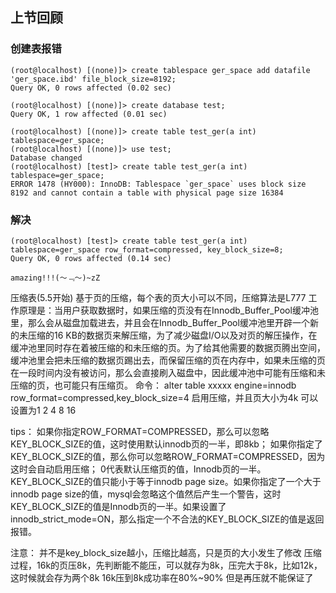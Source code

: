 

## 上节回顾
### 创建表报错
```
(root@localhost) [(none)]> create tablespace ger_space add datafile 'ger_space.ibd' file_block_size=8192;
Query OK, 0 rows affected (0.02 sec)

(root@localhost) [(none)]> create database test;
Query OK, 1 row affected (0.01 sec)

(root@localhost) [(none)]> create table test_ger(a int) tablespace=ger_space;
(root@localhost) [(none)]> use test;
Database changed
(root@localhost) [test]> create table test_ger(a int) tablespace=ger_space;
ERROR 1478 (HY000): InnoDB: Tablespace `ger_space` uses block size 8192 and cannot contain a table with physical page size 16384
```
### 解决
```
(root@localhost) [test]> create table test_ger(a int) tablespace=ger_space row_format=compressed, key_block_size=8;
Query OK, 0 rows affected (0.14 sec)

amazing!!!(～﹃～)~zZ
```




压缩表(5.5开始)
基于页的压缩，每个表的页大小可以不同，压缩算法是L777
工作原理是：当用户获取数据时，如果压缩的页没有在Innodb_Buffer_Pool缓冲池里，那么会从磁盘加载进去，并且会在Innodb_Buffer_Pool缓冲池里开辟一个新的未压缩的16 KB的数据页来解压缩，为了减少磁盘I/O以及对页的解压操作，在缓冲池里同时存在着被压缩的和未压缩的页。为了给其他需要的数据页腾出空间，缓冲池里会把未压缩的数据页踢出去，而保留压缩的页在内存中，如果未压缩的页在一段时间内没有被访问，那么会直接刷入磁盘中，因此缓冲池中可能有压缩和未压缩的页，也可能只有压缩页。
命令：
alter table xxxxx
engine=innodb
row_format=compressed,key_block_size=4
启用压缩，并且页大小为4k
可以设置为1 2 4 8 16

tips：
如果你指定ROW_FORMAT=COMPRESSED，那么可以忽略KEY_BLOCK_SIZE的值，这时使用默认innodb页的一半，即8kb；
如果你指定了KEY_BLOCK_SIZE的值，那么你可以忽略ROW_FORMAT=COMPRESSED，因为这时会自动启用压缩；
0代表默认压缩页的值，Innodb页的一半。KEY_BLOCK_SIZE的值只能小于等于innodb page size。如果你指定了一个大于innodb page size的值，mysql会忽略这个值然后产生一个警告，这时KEY_BLOCK_SIZE的值是Innodb页的一半。如果设置了innodb_strict_mode=ON，那么指定一个不合法的KEY_BLOCK_SIZE的值是返回报错。

注意：
并不是key_block_size越小，压缩比越高，只是页的大小发生了修改
压缩过程，16k的页压8k，先判断能不能压，可以就存为8k，压完大于8k，比如12k，这时候就会存为两个8k
16k压到8k成功率在80%~90%
但是再压就不能保证了
